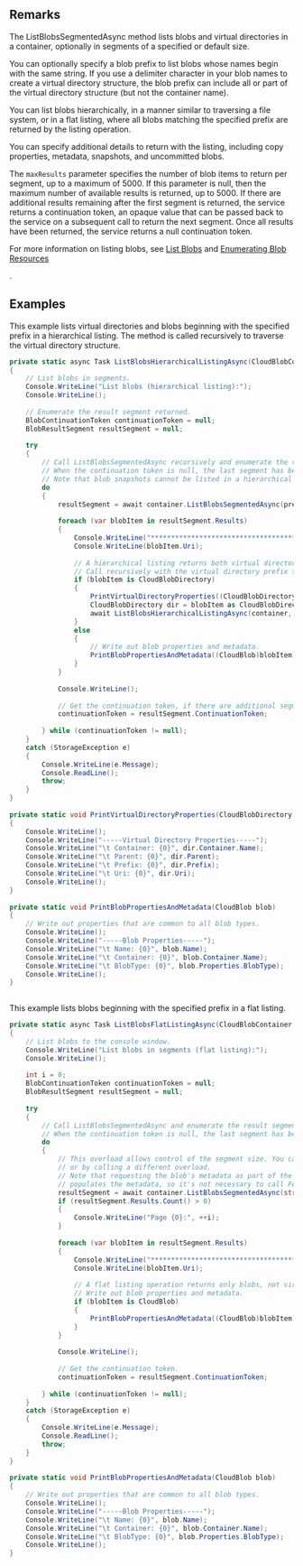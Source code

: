 ## Remarks  
 The ListBlobsSegmentedAsync method lists blobs and virtual directories in a container, optionally in segments of a specified or default size.  
  
 You can optionally specify a blob prefix to list blobs whose names begin with the same string. If you use a delimiter character in your blob names to create a virtual directory structure, the blob prefix can include all or part of the virtual directory structure (but not the container name).  
  
 You can list blobs hierarchically, in a manner similar to traversing a file system, or in a flat listing, where all blobs matching the specified prefix are returned by the listing operation.  
  
 You can specify additional details to return with the listing, including copy properties, metadata, snapshots, and uncommitted blobs.  
  
 The `maxResults` parameter specifies the number of blob items to return per segment, up to a maximum of 5000. If this parameter is null, then the maximum number of available results is returned, up to 5000. If there are additional results remaining after the first segment is returned, the service returns a continuation token, an opaque value that can be passed back to the service on a subsequent call to return the next segment. Once all results have been returned, the service returns a null continuation token.  
  
 For more information on listing blobs, see [List Blobs](../Topic/List%20Blobs.md) and [Enumerating Blob Resources](../Topic/Enumerating%20Blob%20Resources.md)  
  
 .  
  
## Examples  
 This example lists virtual directories and blobs beginning with the specified prefix in a hierarchical listing. The method is called recursively to traverse the virtual directory structure.  
  
```c#  
private static async Task ListBlobsHierarchicalListingAsync(CloudBlobContainer container, string prefix)  
{  
    // List blobs in segments.  
    Console.WriteLine("List blobs (hierarchical listing):");  
    Console.WriteLine();  
  
    // Enumerate the result segment returned.  
    BlobContinuationToken continuationToken = null;  
    BlobResultSegment resultSegment = null;  
  
    try  
    {  
        // Call ListBlobsSegmentedAsync recursively and enumerate the result segment returned, while the continuation token is non-null.  
        // When the continuation token is null, the last segment has been returned and execution can exit the loop.  
        // Note that blob snapshots cannot be listed in a hierarchical listing operation.  
        do  
        {  
            resultSegment = await container.ListBlobsSegmentedAsync(prefix, false, BlobListingDetails.Metadata, null, continuationToken, null, null);  
  
            foreach (var blobItem in resultSegment.Results)  
            {  
                Console.WriteLine("************************************");  
                Console.WriteLine(blobItem.Uri);  
  
                // A hierarchical listing returns both virtual directories and blobs.  
                // Call recursively with the virtual directory prefix to enumerate the contents of each virtual directory.  
                if (blobItem is CloudBlobDirectory)  
                {  
                    PrintVirtualDirectoryProperties((CloudBlobDirectory)blobItem);  
                    CloudBlobDirectory dir = blobItem as CloudBlobDirectory;  
                    await ListBlobsHierarchicalListingAsync(container, dir.Prefix);  
                }  
                else  
                {  
                    // Write out blob properties and metadata.  
                    PrintBlobPropertiesAndMetadata((CloudBlob)blobItem);  
                }  
            }  
  
            Console.WriteLine();  
  
            // Get the continuation token, if there are additional segments of results.  
            continuationToken = resultSegment.ContinuationToken;  
  
        } while (continuationToken != null);  
    }  
    catch (StorageException e)  
    {  
        Console.WriteLine(e.Message);  
        Console.ReadLine();  
        throw;  
    }  
}  
  
private static void PrintVirtualDirectoryProperties(CloudBlobDirectory dir)  
{  
    Console.WriteLine();  
    Console.WriteLine("-----Virtual Directory Properties-----");  
    Console.WriteLine("\t Container: {0}", dir.Container.Name);  
    Console.WriteLine("\t Parent: {0}", dir.Parent);  
    Console.WriteLine("\t Prefix: {0}", dir.Prefix);  
    Console.WriteLine("\t Uri: {0}", dir.Uri);  
    Console.WriteLine();  
}  
  
private static void PrintBlobPropertiesAndMetadata(CloudBlob blob)  
{  
    // Write out properties that are common to all blob types.  
    Console.WriteLine();  
    Console.WriteLine("-----Blob Properties-----");  
    Console.WriteLine("\t Name: {0}", blob.Name);  
    Console.WriteLine("\t Container: {0}", blob.Container.Name);  
    Console.WriteLine("\t BlobType: {0}", blob.Properties.BlobType);  
    Console.WriteLine();  
}  
  
```  
  
 This example lists blobs beginning with the specified prefix in a flat listing.  
  
```c#  
private static async Task ListBlobsFlatListingAsync(CloudBlobContainer container, int? segmentSize)  
{  
    // List blobs to the console window.  
    Console.WriteLine("List blobs in segments (flat listing):");  
    Console.WriteLine();  
  
    int i = 0;  
    BlobContinuationToken continuationToken = null;  
    BlobResultSegment resultSegment = null;  
  
    try  
    {  
        // Call ListBlobsSegmentedAsync and enumerate the result segment returned, while the continuation token is non-null.  
        // When the continuation token is null, the last segment has been returned and execution can exit the loop.  
        do  
        {  
            // This overload allows control of the segment size. You can return all remaining results by passing null for the maxResults parameter,   
            // or by calling a different overload.  
            // Note that requesting the blob's metadata as part of the listing operation   
            // populates the metadata, so it's not necessary to call FetchAttributes() to read the metadata.  
            resultSegment = await container.ListBlobsSegmentedAsync(string.Empty, true, BlobListingDetails.Metadata, segmentSize, continuationToken, null, null);  
            if (resultSegment.Results.Count() > 0)  
            {  
                Console.WriteLine("Page {0}:", ++i);  
            }  
  
            foreach (var blobItem in resultSegment.Results)  
            {  
                Console.WriteLine("************************************");  
                Console.WriteLine(blobItem.Uri);  
  
                // A flat listing operation returns only blobs, not virtual directories.  
                // Write out blob properties and metadata.  
                if (blobItem is CloudBlob)  
                {  
                    PrintBlobPropertiesAndMetadata((CloudBlob)blobItem);  
                }  
            }  
  
            Console.WriteLine();  
  
            // Get the continuation token.  
            continuationToken = resultSegment.ContinuationToken;  
  
        } while (continuationToken != null);  
    }  
    catch (StorageException e)  
    {  
        Console.WriteLine(e.Message);  
        Console.ReadLine();  
        throw;  
    }  
}  
  
private static void PrintBlobPropertiesAndMetadata(CloudBlob blob)  
{  
    // Write out properties that are common to all blob types.  
    Console.WriteLine();  
    Console.WriteLine("-----Blob Properties-----");  
    Console.WriteLine("\t Name: {0}", blob.Name);  
    Console.WriteLine("\t Container: {0}", blob.Container.Name);  
    Console.WriteLine("\t BlobType: {0}", blob.Properties.BlobType);  
    Console.WriteLine();  
}  
  
```
